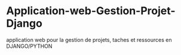 # Application-web-Gestion-Projet-Django
application web pour la gestion de projets, taches et ressources en DJANGO/PYTHON
